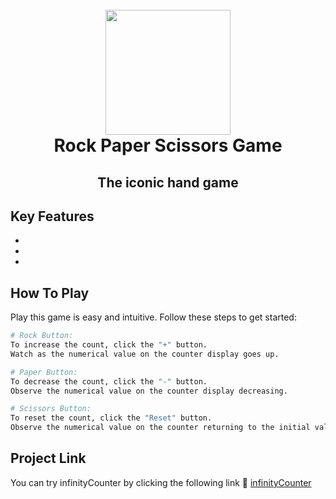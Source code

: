<h1 align="center">
  <br>
    <img src="https://michelezedda.github.io/counter/assets/images/favicon.ico" width="200">
  <br>
  Rock Paper Scissors Game
  <br>
</h1>

<h2 align="center">The iconic hand game</h4>

## Key Features

* 

* 
  
* 

## How To Play

Play this game is easy and intuitive. Follow these steps to get started:

```bash
# Rock Button:
To increase the count, click the "+" button.
Watch as the numerical value on the counter display goes up.

# Paper Button:
To decrease the count, click the "-" button.
Observe the numerical value on the counter display decreasing.

# Scissors Button:
To reset the count, click the "Reset" button.
Observe the numerical value on the counter returning to the initial value.
```

## Project Link

You can try infinityCounter by clicking the following link :link: [infinityCounter](https://ila1997.github.io/Counter/)
